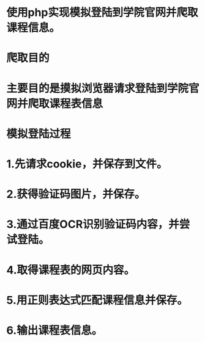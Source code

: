 # 使用php实现模拟登陆到学院官网并爬取课程信息。
# 爬取目的
# 主要目的是摸拟浏览器请求登陆到学院官网并爬取课程表信息

# 模拟登陆过程
# 1.先请求cookie，并保存到文件。
# 2.获得验证码图片，并保存。
# 3.通过百度OCR识别验证码内容，并尝试登陆。
# 4.取得课程表的网页内容。
# 5.用正则表达式匹配课程信息并保存。
# 6.输出课程表信息。
